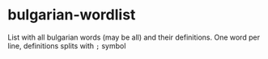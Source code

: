 # bulgarian-wordlist

List with all bulgarian words (may be all) and their definitions. One word per line, definitions splits with `;` symbol
